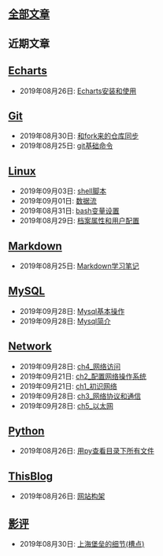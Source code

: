 ## [全部文章](./all_posts.md)  
## 近期文章  
## [Echarts](./source/Echarts/contents.md)  

  * 2019年08月26日: [Echarts安装和使用](./source/Echarts/2019-08-26-Echarts安装和使用.md)  

## [Git](./source/Git/contents.md)  

  * 2019年08月30日: [和fork来的仓库同步](./source/Git/2019-08-30-和fork来的仓库同步.md)  
  * 2019年08月25日: [git基础命令](./source/Git/2019-08-25-git基础命令.md)  

## [Linux](./source/Linux/contents.md)  

  * 2019年09月03日: [shell脚本](./source/Linux/2019-09-03-shell脚本.md)  
  * 2019年09月01日: [数据流](./source/Linux/2019-09-01-数据流.md)  
  * 2019年08月31日: [bash变量设置](./source/Linux/2019-08-31-bash变量设置.md)  
  * 2019年08月29日: [档案属性和用户配置](./source/Linux/2019-08-29-档案属性和用户配置.md)  

## [Markdown](./source/Markdown/contents.md)  

  * 2019年08月25日: [Markdown学习笔记](./source/Markdown/2019-08-25-Markdown学习笔记.md)  

## [MySQL](./source/MySQL/contents.md)  

  * 2019年09月28日: [Mysql基本操作](./source/MySQL/2019-09-28-Mysql基本操作.md)  
  * 2019年09月28日: [Mysql简介](./source/MySQL/2019-09-28-Mysql简介.md)  

## [Network](./source/Network/contents.md)  

  * 2019年09月28日: [ch4_网络访问](./source/Network/2019-09-28-ch4_网络访问.md)  
  * 2019年09月21日: [ch2_配置网络操作系统](./source/Network/2019-09-21-ch2_配置网络操作系统.md)  
  * 2019年09月21日: [ch1_初识网络](./source/Network/2019-09-21-ch1_初识网络.md)  
  * 2019年09月28日: [ch3_网络协议和通信](./source/Network/2019-09-28-ch3_网络协议和通信.md)  
  * 2019年09月28日: [ch5_以太网](./source/Network/2019-09-28-ch5_以太网.md)  

## [Python](./source/Python/contents.md)  

  * 2019年08月26日: [用py查看目录下所有文件](./source/Python/2019-08-26-用py查看目录下所有文件.md)  

## [ThisBlog](./source/ThisBlog/contents.md)  

  * 2019年08月26日: [网站构架](./source/ThisBlog/2019-08-26-网站构架.md)  

## [影评](./source/影评/contents.md)  

  * 2019年08月30日: [上海堡垒的细节(槽点)](./source/影评/2019-08-30-上海堡垒的细节(槽点).md)  

